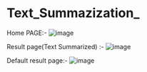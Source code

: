 # Text_Summazization_

Home PAGE:-
![image](https://user-images.githubusercontent.com/68346575/119450941-41923180-bd52-11eb-903f-dcbf45e2dae7.png)


Result page(Text Summarized) :-
![image](https://user-images.githubusercontent.com/68346575/119451128-86b66380-bd52-11eb-8e8f-606e678e1d96.png)


Default result page:-
![image](https://user-images.githubusercontent.com/68346575/119451172-933abc00-bd52-11eb-95c4-b5a816ed9c66.png)

